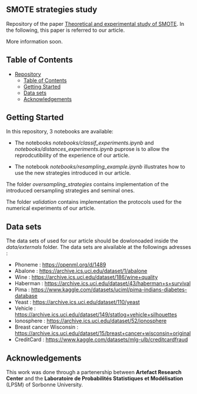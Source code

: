 ## SMOTE strategies study

Repository of the paper [Theoretical and experimental study of SMOTE]([https://www.markdownguide.org](https://arxiv.org/pdf/2402.03819.pdf)https://arxiv.org/pdf/2402.03819.pdf). In the following, this paper is referred to our article.

More information soon.


## Table of Contents
- [Repository](#repository)
  - [Table of Contents](#table-of-contents)
  - [Getting Started](#getting-started)
  - [Data sets](#getting-started)
  - [Acknowledgements](#getting-started)

## Getting Started

In this repository, $3$ notebooks are available: 

* The notebooks *notebooks/classif_experiments.ipynb* and *notebooks/distances_experiments.ipynb* puprose is to allow the reprodcutibility of the experience of our article.

* The notebook *notebooks/resampling_example.ipynb* illustrates how to use the new strategies introduced in our article.

The folder *oversampling_strategies* contains implementation of the introduced oersampling strategies and seminal ones.

The folder *validation* contains implementation the protocols used for the numerical experiments of our article.



## Data sets

The data sets of used for our article should be dowlonoaded  inside the *data/externals* folder. The data sets are aivailable at the followings adresses :

* Phoneme : https://openml.org/d/1489 
* Abalone : https://archive.ics.uci.edu/dataset/1/abalone
* Wine : https://archive.ics.uci.edu/dataset/186/wine+quality
* Haberman : https://archive.ics.uci.edu/dataset/43/haberman+s+survival
* Pima : https://www.kaggle.com/datasets/uciml/pima-indians-diabetes-database
* Yeast : https://archive.ics.uci.edu/dataset/110/yeast
* Vehicle : https://archive.ics.uci.edu/dataset/149/statlog+vehicle+silhouettes
* Ionosphere : https://archive.ics.uci.edu/dataset/52/ionosphere
* Breast cancer Wisconsin : https://archive.ics.uci.edu/dataset/15/breast+cancer+wisconsin+original
* CreditCard : https://www.kaggle.com/datasets/mlg-ulb/creditcardfraud

## Acknowledgements

This work was done through a partenership between **Artefact Research Center** and the **Laboratoire de Probabilités Statistiques et Modélisation** (LPSM) of Sorbonne University.

